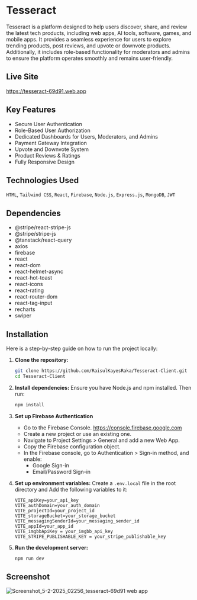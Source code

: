 # Tesseract

Tesseract is a platform designed to help users discover, share, and review the latest tech products, including web apps, AI tools, software, games, and mobile apps. It provides a seamless experience for users to explore trending products, post reviews, and upvote or downvote products. Additionally, it includes role-based functionality for moderators and admins to ensure the platform operates smoothly and remains user-friendly.

## Live Site

https://tesseract-69d91.web.app

## Key Features

- Secure User Authentication
- Role-Based User Authorization
- Dedicated Dashboards for Users, Moderators, and Admins
- Payment Gateway Integration
- Upvote and Downvote System
- Product Reviews & Ratings
- Fully Responsive Design

## Technologies Used

`HTML`, `Tailwind CSS`, `React`, `Firebase`, `Node.js`, `Express.js`, `MongoDB`, `JWT`

## Dependencies

- @stripe/react-stripe-js
- @stripe/stripe-js
- @tanstack/react-query
- axios
- firebase
- react
- react-dom
- react-helmet-async
- react-hot-toast
- react-icons
- react-rating
- react-router-dom
- react-tag-input
- recharts
- swiper

## Installation

Here is a step-by-step guide on how to run the project locally:

1. **Clone the repository:**

   ```bash
   git clone https://github.com/RaisulKayesRaka/Tesseract-Client.git
   cd Tesseract-Client
   ```

2. **Install dependencies:**
   Ensure you have Node.js and npm installed. Then run:

   ```bash
   npm install
   ```

3. **Set up Firebase Authentication**

   - Go to the Firebase Console. https://console.firebase.google.com
   - Create a new project or use an existing one.
   - Navigate to Project Settings > General and add a new Web App.
   - Copy the Firebase configuration object.
   - In the Firebase console, go to Authentication > Sign-in method, and enable:
     - Google Sign-in
     - Email/Password Sign-in

4. **Set up environment variables:**
   Create a `.env.local` file in the root directory and Add the following variables to it:

   ```
   VITE_apiKey=your_api_key
   VITE_authDomain=your_auth_domain
   VITE_projectId=your_project_id
   VITE_storageBucket=your_storage_bucket
   VITE_messagingSenderId=your_messaging_sender_id
   VITE_appId=your_app_id
   VITE_imgbbApiKey = your_imgbb_api_key
   VITE_STRIPE_PUBLISHABLE_KEY = your_stripe_publishable_key
   ```

5. **Run the development server:**

   ```bash
   npm run dev
   ```

## Screenshot

![Screenshot_5-2-2025_02256_tesseract-69d91 web app](https://github.com/user-attachments/assets/f848aed2-bb98-4d91-b384-8be0e9dd7511)
